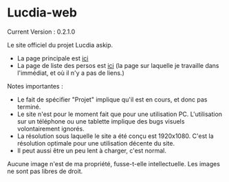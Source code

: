 # Lucdia-web

Current Version : 0.2.1.0

Le site officiel du projet Lucdia askip.

* La page principale est [ici](https://kaosbeing.github.io/Lucdia-web/home.html)
* La page de liste des persos est [ici](https://kaosbeing.github.io/Lucdia-web/html/lists/charac-list.html) (la page sur laquelle je travaille dans l'immédiat, et où il n'y a pas de liens.)

Notes importantes : 
* Le fait de spécifier "Projet" implique qu'il est en cours, et donc pas terminé.
* Le site n'est pour le moment fait que pour une utilisation PC. L'utilisation sur un téléphone ou une tablette implique des bugs visuels volontairement ignorés.
* La résolution sous laquelle le site a été conçu est 1920x1080. C'est la résolution optimale pour une utilisation décente du site.
* Il peut aussi être un peu lent à charger, c'est normal.

Aucune image n'est de ma propriété, fusse-t-elle intellectuelle.
Les images ne sont pas libres de droit.